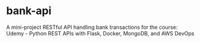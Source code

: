 # bank-api
A mini-project RESTful API handling bank transactions for the course: Udemy - Python REST APIs with Flask, Docker, MongoDB, and AWS DevOps
